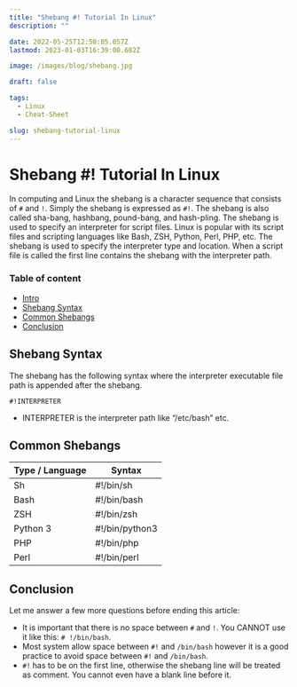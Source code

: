```yaml
---
title: "Shebang #! Tutorial In Linux"
description: ""

date: 2022-05-25T12:50:05.057Z
lastmod: 2023-01-03T16:39:00.682Z

image: /images/blog/shebang.jpg

draft: false

tags:
  - Linux
  - Cheat-Sheet

slug: shebang-tutorial-linux
---
```

# Shebang #! Tutorial In Linux

In computing and Linux the shebang is a character sequence that consists of `#` and `!`. Simply the shebang is expressed as `#!`. The shebang is also called sha-bang, hashbang, pound-bang, and hash-pling. The shebang is used to specify an interpreter for script files. Linux is popular with its script files and scripting languages like Bash, ZSH, Python, Perl, PHP, etc. The shebang is used to specify the interpreter type and location. When a script file is called the first line contains the shebang with the interpreter path.

### Table of content
 * [Intro](#shebang--tutorial-in-linux)
 * [Shebang Syntax](#shebang-syntax)
 * [Common Shebangs](#common-shebangs)
 * [Conclusion](#conclusion)

## Shebang Syntax

The shebang has the following syntax where the interpreter executable file path is appended after the shebang.

```
#!INTERPRETER
```

* INTERPRETER is the interpreter path like “/etc/bash” etc.

## Common Shebangs

|Type / Language | Syntax             | 
|----------------|--------------------|
| Sh             | #!/bin/sh          |
| Bash           | #!/bin/bash        |
| ZSH            | #!/bin/zsh         |
| Python 3       | #!/bin/python3     |
| PHP            | #!/bin/php         |
| Perl           | #!/bin/perl        |

## Conclusion

Let me answer a few more questions before ending this article:

* It is important that there is no space between `#` and `!`. You CANNOT use it like this: `# !/bin/bash`.
* Most system allow space between `#!` and `/bin/bash` however it is a good practice to avoid space between `#!` and `/bin/bash`.
* `#!` has to be on the first line, otherwise the shebang line will be treated as comment. You cannot even have a blank line before it.